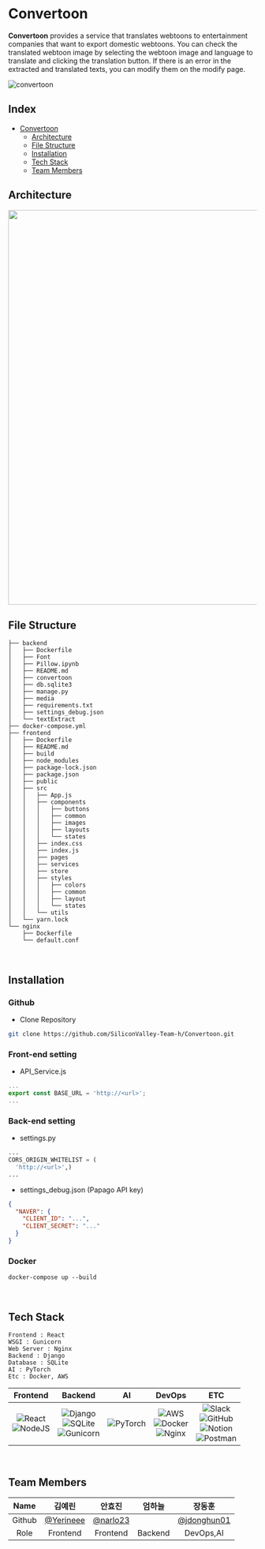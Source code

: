 # Convertoon

**Convertoon** provides a service that translates webtoons to entertainment companies that want to export domestic webtoons.
You can check the translated webtoon image by selecting the webtoon image and language to translate and clicking the translation button. If there is an error in the extracted and translated texts, you can modify them on the modify page.

![convertoon](https://user-images.githubusercontent.com/87409442/181190110-1b80256b-42bd-4d3f-ad68-567007c9402f.gif)

## Index

- [Convertoon](#convertoon)
  - [Architecture](#architecture)
  - [File Structure](#file-structure)
  - [Installation](#Installation)
  - [Tech Stack](#tech-stack)
  - [Team Members](#team-members)
    <br>

## Architecture

<img src="https://user-images.githubusercontent.com/87409442/181192944-7ae3197b-6ef3-4de6-8ad3-96a8f6a51721.png" width="800" />

<br>

## File Structure

```
├── backend
│   ├── Dockerfile
│   ├── Font
│   ├── Pillow.ipynb
│   ├── README.md
│   ├── convertoon
│   ├── db.sqlite3
│   ├── manage.py
│   ├── media
│   ├── requirements.txt
│   ├── settings_debug.json
│   └── textExtract
├── docker-compose.yml
├── frontend
│   ├── Dockerfile
│   ├── README.md
│   ├── build
│   ├── node_modules
│   ├── package-lock.json
│   ├── package.json
│   ├── public
│   ├── src
│   │   ├── App.js
│   │   ├── components
│   │   │   ├── buttons
│   │   │   ├── common
│   │   │   ├── images
│   │   │   ├── layouts
│   │   │   └── states
│   │   ├── index.css
│   │   ├── index.js
│   │   ├── pages
│   │   ├── services
│   │   ├── store
│   │   ├── styles
│   │   │   ├── colors
│   │   │   ├── common
│   │   │   ├── layout
│   │   │   └── states
│   │   └── utils
│   └── yarn.lock
└── nginx
    ├── Dockerfile
    └── default.conf

```

<br>

## Installation

### Github

- Clone Repository

```bash
git clone https://github.com/SiliconValley-Team-h/Convertoon.git
```

### Front-end setting

- API_Service.js

```js
...
export const BASE_URL = 'http://<url>';
...
```

### Back-end setting

- settings.py

```py
...
CORS_ORIGIN_WHITELIST = (
  'http://<url>',)
...
```

- settings_debug.json (Papago API key)

```json
{
  "NAVER": {
    "CLIENT_ID": "...",
    "CLIENT_SECRET": "..."
  }
}
```

### Docker

```docker
docker-compose up --build
```

<br>

## Tech Stack

```
Frontend : React
WSGI : Gunicorn
Web Server : Nginx
Backend : Django
Database : SQLite
AI : PyTorch
Etc : Docker, AWS
```

|Frontend|Backend|AI|DevOps|ETC|
|:---:|:---:|:---:|:---:|:---:|
|![React](https://img.shields.io/badge/react-%2320232a.svg?style=for-the-badge&logo=react&logoColor=%2361DAFB)<br>![NodeJS](https://img.shields.io/badge/node.js-6DA55F?style=for-the-badge&logo=node.js&logoColor=white)|![Django](https://img.shields.io/badge/django-%23092E20.svg?style=for-the-badge&logo=django&logoColor=white)<br>![SQLite](https://img.shields.io/badge/sqlite-%2307405e.svg?style=for-the-badge&logo=sqlite&logoColor=white)<br>![Gunicorn](https://img.shields.io/badge/gunicorn-%298729.svg?style=for-the-badge&logo=gunicorn&logoColor=white)|![PyTorch](https://img.shields.io/badge/PyTorch-%23EE4C2C.svg?style=for-the-badge&logo=PyTorch&logoColor=white)|![AWS](https://img.shields.io/badge/AWS-%23FF9900.svg?style=for-the-badge&logo=amazon-aws&logoColor=white)<br>![Docker](https://img.shields.io/badge/docker-%230db7ed.svg?style=for-the-badge&logo=docker&logoColor=white)<br>![Nginx](https://img.shields.io/badge/nginx-%23009639.svg?style=for-the-badge&logo=nginx&logoColor=white)|![Slack](https://img.shields.io/badge/Slack-4A154B?style=for-the-badge&logo=slack&logoColor=white)<br>![GitHub](https://img.shields.io/badge/github-%23121011.svg?style=for-the-badge&logo=github&logoColor=white)<br>![Notion](https://img.shields.io/badge/Notion-%23000000.svg?style=for-the-badge&logo=notion&logoColor=white)<br>![Postman](https://img.shields.io/badge/Postman-%23EE4C2C.svg?style=for-the-badge&logo=postman&logoColor=white)|
<br>


## Team Members

|Name|김예린|안효진|엄하늘|장동훈|
|:---------:|:---:|:---:|:---:|:---:|
|Github|[@Yerineee](https://github.com/Yerineee)|[@narlo23](https://github.com/narlo23)||[@jdonghun01](https://github.com/deafsloth)|
|Role|Frontend|Frontend|Backend|DevOps,AI|
